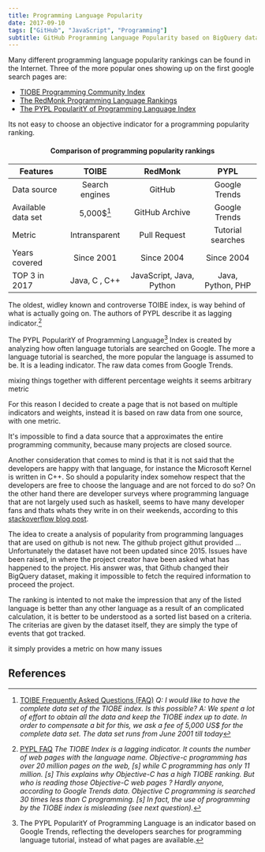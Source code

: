 ```yaml
---
title: Programming Language Popularity
date: 2017-09-10
tags: ["GitHub", "JavaScript", "Programming"]
subtitle: GitHub Programming Language Popularity based on BigQuery data
---
```


Many different programming language popularity rankings can be found in the Internet.
Three of the more popular ones showing up on the first google search pages are:

* [TIOBE Programming Community Index](//tiobe.com/tiobe-index/)
* [The RedMonk Programming Language Rankings](//redmonk.com/sogrady/2016/07/20/language-rankings-6-16/)
* [The PYPL PopularitY of Programming Language Index](//pypl.github.io/PYPL.html)

Its not easy to choose an objective indicator for a programming popularity ranking.

#### <center>Comparison of programming popularity rankings</center>

| Features           | TOIBE           | RedMonk                  | PYPL              |
| -------------      | :-------------: | :-------------:          | :-----:           |
| Data source        | Search engines  | GitHub                   | Google Trends     |
| Available data set | 5,000$[^toibe]  | GitHub Archive           | Google Trends     |
| Metric             | Intransparent   | Pull Request             | Tutorial searches |
| Years covered      | Since 2001      | Since 2004               | Since 2004        |
| TOP 3 in 2017      | Java, C , C++   | JavaScript, Java, Python | Java, Python, PHP |

The oldest, widley known and controverse TOIBE index, is way behind of what is actually going on. The authors of PYPL describe it as lagging indicator.[^pypldiff]

The PYPL PopularitY of Programming Language[^pypl] Index is created by analyzing how often language tutorials are searched on Google. The more a language tutorial is searched, the more popular the language is assumed to be. It is a leading indicator. The raw data comes from Google Trends.

mixing things together with different percentage weights it seems arbitrary metric

For this reason I decided to create a page that is not based on multiple indicators and weights, instead it is based on raw data from one source, with one metric.

It's impossible to find a data source that a approximates the entire programming community, because many projects are closed source.

Another consideration that comes to mind is that it is not said that the developers are happy with that language, for instance the Microsoft Kernel is written in C++. So
should a popularity index somehow respect that the developers are free to choose the language and are not forced to do so? On the other hand there are developer surveys where programming language that are not largely used such as haskell, seems to have many developer fans and thats whats they write in on their weekends, according to this [stackoverflow blog post](https://stackoverflow.blog/2017/02/07/what-programming-languages-weekends/).

The idea to create a analysis of popularity from programming languages that are used on github is not new. The github project githut provided ... 
Unfortunately the dataset have not been updated since 2015. Issues have been raised, in where the project creator have been asked what has happened to the project. His answer was, that Github changed their BigQuery dataset, making it impossible to fetch the required information to proceed the project.

The ranking is intented to not make the impression that any of the listed language is better than any other language as a result of an complicated calculation, it is better to be understood as a sorted list based on a criteria. The criterias are given by the dataset itself, they are simply the type of events that got tracked.

it simply provides a metric on how many issues


## References
[^pypl]: The PYPL PopularitY of Programming Language is an indicator based on Google Trends, reflecting the developers searches for programming language tutorial, instead of what pages are available.
[^toibe]: [TOIBE Frequently Asked Questions (FAQ)](https://www.tiobe.com/tiobe-index/)
*Q: I would like to have the complete data set of the TIOBE index. Is this possible?*
*A: We spent a lot of effort to obtain all the data and keep the TIOBE index up to date. In order to compensate a bit for this, we ask a fee of 5,000 US$ for the complete data set. The data set runs from June 2001 till today*
[^pypldiff]: [PYPL FAQ](http://pypl.github.io/PYPL.html)
*The TIOBE Index is a lagging indicator. It counts the number of web pages with the language name. Objective-c programming has over 20 million pages on the web, [s] while C programming has only 11 million. [s] This explains why Objective-C has a high TIOBE ranking. But who is reading those Objective-C web pages ? Hardly anyone, according to Google Trends data. Objective C programming is searched 30 times less than C programming. [s] In fact, the use of programming by the TIOBE index is misleading (see next question).*


